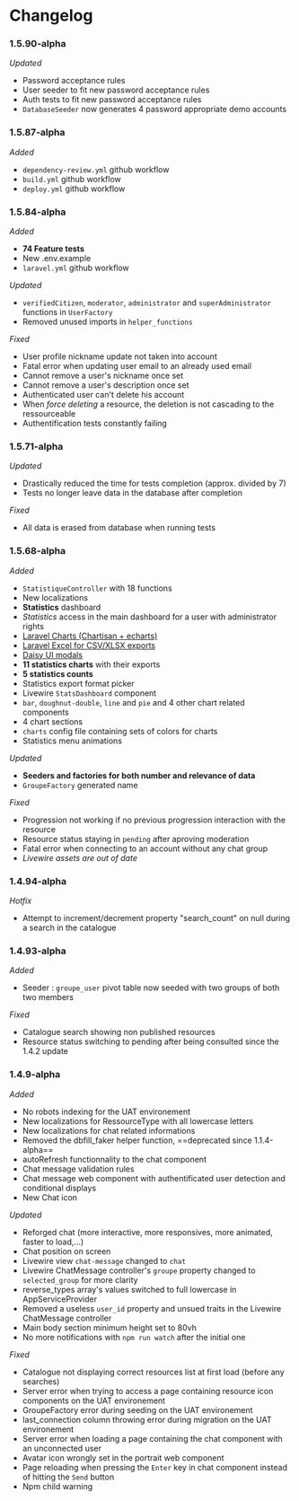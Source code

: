 # Changelog

### 1.5.90-alpha

*Updated*
- Password acceptance rules
- User seeder to fit new password acceptance rules
- Auth tests to fit new password acceptance rules
- `DatabaseSeeder` now generates 4 password appropriate demo accounts

### 1.5.87-alpha

*Added*
- `dependency-review.yml` github workflow
- `build.yml` github workflow
- `deploy.yml` github workflow

### 1.5.84-alpha

*Added*
- **74 Feature tests**
- New .env.example
- `laravel.yml` github workflow

*Updated*
- `verifiedCitizen`, `moderator`, `administrator` and `superAdministrator` functions in `UserFactory`
- Removed unused imports in `helper_functions`

*Fixed*
- User profile nickname update not taken into account
- Fatal error when updating user email to an already used email
- Cannot remove a user's nickname once set
- Cannot remove a user's description once set
- Authenticated user can't delete his account
- When *force deleting* a resource, the deletion is not cascading to the ressourceable
- Authentification tests constantly failing

### 1.5.71-alpha

*Updated*
- Drastically reduced the time for tests completion (approx. divided by 7)
- Tests no longer leave data in the database after completion

*Fixed*
- All data is erased from database when running tests

### 1.5.68-alpha

*Added*
- `StatistiqueController` with 18 functions
- New localizations
- **Statistics** dashboard
- *Statistics* access in the main dashboard for a user with administrator rights
- [Laravel Charts (Chartisan + echarts)](https://charts.erik.cat/)
- [Laravel Excel for CSV/XLSX exports](https://docs.laravel-excel.com/3.1/getting-started/installation.html)
- [Daisy UI modals](https://daisyui.com/components/modal/)
- **11 statistics charts** with their exports
- **5 statistics counts**
- Statistics export format picker
- Livewire `StatsDashboard` component
- `bar`, `doughnut-double`, `line` and `pie` and 4 other chart related components
- 4 chart sections
- `charts` config file containing sets of colors for charts
- Statistics menu animations

*Updated*
- **Seeders and factories for both number and relevance of data**
- `GroupeFactory` generated name

*Fixed*
- Progression not working if no previous progression interaction with the resource
- Resource status staying in `pending` after aproving moderation
- Fatal error when connecting to an account without any chat group
- *Livewire assets are out of date*

### 1.4.94-alpha

*Hotfix*
- Attempt to increment/decrement property "search_count" on null during a search in the catalogue

### 1.4.93-alpha

*Added*
- Seeder : `groupe_user` pivot table now seeded with two groups of both two members

*Fixed*
- Catalogue search showing non published resources
- Resource status switching to pending after being consulted since the 1.4.2 update

### 1.4.9-alpha

*Added*
- No robots indexing for the UAT environement
- New localizations for RessourceType with all lowercase letters
- New localizations for chat related informations
- Removed the dbfill_faker helper function, ==deprecated since 1.1.4-alpha==
- autoRefresh functionnality to the chat component
- Chat message validation rules
- Chat message web component with authentificated user detection and conditional displays
- New Chat icon

*Updated*
- Reforged chat (more interactive, more responsives, more animated, faster to load,...)
- Chat position on screen
- Livewire view `chat-message` changed to `chat`
- Livewire ChatMessage controller's `groupe` property changed to `selected_group` for more clarity
- reverse_types array's values switched to full lowercase in AppServiceProvider
- Removed a useless `user_id` property and unsued traits in the Livewire ChatMessage controller
- Main body section minimum height set to 80vh
- No more notifications with `npm run watch` after the initial one

*Fixed*
- Catalogue not displaying correct resources list at first load (before any searches)
- Server error when trying to access a page containing resource icon components on the UAT environement
- GroupeFactory error during seeding on the UAT environement
- last_connection column throwing error during migration on the UAT environement
- Server error when loading a page containing the chat component with an unconnected user
- Avatar icon wrongly set in the portrait web component
- Page reloading when pressing the `Enter` key in chat component instead of hitting the `Send` button
- Npm child warning